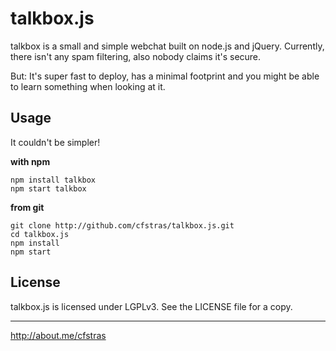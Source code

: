 talkbox.js
==========

talkbox is a small and simple webchat built on node.js and jQuery.
Currently, there isn't any spam filtering, also nobody claims it's secure.

But: It's super fast to deploy, has a minimal footprint and you might be able to learn something when looking at it.

Usage
-----
It couldn't be simpler!

**with npm**

	npm install talkbox
	npm start talkbox

**from git**

	git clone http://github.com/cfstras/talkbox.js.git
	cd talkbox.js
	npm install
	npm start

License
-------
talkbox.js is licensed under LGPLv3. See the LICENSE file for a copy.


---
http://about.me/cfstras
